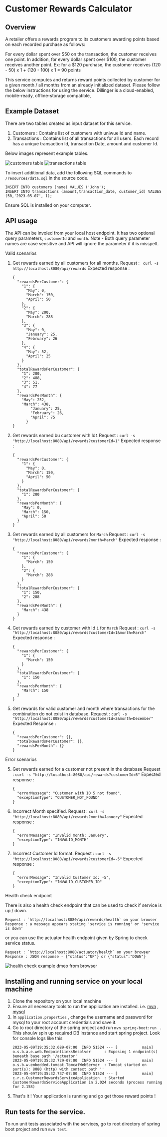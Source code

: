 # Customer Rewards Calculator
## Overview
A retailer offers a rewards program to its customers awarding points based on each recorded purchase as follows:

For every dollar spent over $50 on the transaction, the customer receives one point.
In addition, for every dollar spent over $100, the customer receives another point.
Ex: for a $120 purchase, the customer receives
(120 - 50) x 1 + (120 - 100) x 1 = 90 points

This service computes and returns reward points collected by customer for a given month / all months from an already initialized dataset. Please follow the below instructions for using the service.
Dillinger is a cloud-enabled, mobile-ready, offline-storage compatible,

## Example Dataset

There are two tables created as input dataset for this service.
1. Customers : Contains list of customers with uniwue Id and name.
2. Transactions : Contains list of all transactions for all users. Each record has a unique transaction Id, transaction Date, amount and customer Id.

Below images represent example tables.

![customers table](/images/customers.png "Customers")
![transactions table](/images/transactions.png "Transactions")

To insert additional data, add the following SQL commands to `/resources/data.sql` in the source code.
```
INSERT INTO customers (name) VALUES ('John');
INSERT INTO transactions (amount,transaction_date, customer_id) VALUES (50,'2023-05-07', 1);
```
Ensure SQL is installed on your computer.

## API usage

The API can be involed from your local host endpoint. It has two optional query parameters, `customerId` and `month`.
Note - Both query parameter names are case sensitive and API will ignore the parameter if it is misspelt.

Valid scenarios

1. Get rewards earned by all customers for all months.
   Request : ` curl -s http://localhost:8080/api/rewards`
   Expected response :
    ```
    {
      "rewardsPerCustomer": {
        "1": {
          "May": 0,
          "March": 150,
          "April": 50
        },
        "2": {
          "May": 200,
          "March": 288
        },
        "3": {
          "May": 0,
          "January": 25,
          "February": 26
        },
        "4": {
          "May": 52,
          "April": 25
        }
      },
      "totalRewardsPerCustomer": {
        "1": 200,
        "2": 488,
        "3": 51,
        "4": 77
      },
      "rewardsPerMonth": {
        "May": 252,
        "March": 438,
            "January": 25,
            "February": 26,
            "April": 75
          }
    }
    ```
2. Get rewards earned bu customer with Id`1`
   Request : `curl -s "http://localhost:8080/api/rewards?customerId=1"`
   Expected response :
    ```
    {
      "rewardsPerCustomer": {
        "1": {
          "May": 0,
          "March": 150,
          "April": 50
        }
      },
      "totalRewardsPerCustomer": {
        "1": 200
      },
      "rewardsPerMonth": {
        "May": 0,
        "March": 150,
        "April": 50
      }
    }
    ```
3. Get rewards earned by all customers for `March`
   Request : `curl -s "http://localhost:8080/api/rewards?month=March"`
   Expected response :
    ```
    {
      "rewardsPerCustomer": {
        "1": {
          "March": 150
        },
        "2": {
          "March": 288
        }
      },
      "totalRewardsPerCustomer": {
        "1": 150,
        "2": 288
      },
      "rewardsPerMonth": {
        "March": 438
      }
    }
    ```
4. Get rewards earned by customer with Id `1` for `March`
   Request : `curl -s "http://localhost:8080/api/rewards?customerId=1&month=March"`
   Expected response :
    ```
    {
      "rewardsPerCustomer": {
        "1": {
          "March": 150
        }
      },
      "totalRewardsPerCustomer": {
        "1": 150
      },
      "rewardsPerMonth": {
        "March": 150
      }
    }
    ```
5. Get rewards for valid customer and month where transactions for the combination do not exist in database.
   Request : `curl -s "http://localhost:8080/api/rewards?customerId=2&month=December"`
   Expected Response :
    ```
    {
      "rewardsPerCustomer": {},
      "totalRewardsPerCustomer": {},
      "rewardsPerMonth": {}
    }
    ```

Error scenarios

5. Get rewards earned for a customer not present in the database
   Request : `curl -s "http://localhost:8080/api/rewards?customerId=5"`
   Expected response :
    ```
    {
      "errorMessage": "Customer with ID 5 not found",
      "exceptionType": "CUSTOMER_NOT_FOUND"
    }
    ```
6. Incorrect Month specified.
   Request : `curl -s "http://localhost:8080/api/rewards?month=Januery"`
   Expected response :
    ```
    {
      "errorMessage": "Invalid month: Januery",
      "exceptionType": "INVALID_MONTH"
    }
    ```
7. Incorrect Customer Id format.
   Request : `curl -s "http://localhost:8080/api/rewards?customerId=-5"`
   Expected response :
    ```
    {
      "errorMessage": "Invalid Customer Id: -5",
      "exceptionType": "INVALID_CUSTOMER_ID"
    }
    ```
Health check endpoint

There is also a health check endpoint that can be used to check if service is up / down.

    Request : `http://localhost:8080/api/rewards/health` on your browser
    Response : a message appears stating 'service is running' or 'service is down'

or you can use the actuator health endpoint given by Spring to check service status.

    Request : `http://localhost:8080/actuator/health` on your browser
    Response : JSON response - {"status":"UP"} or {"status":"DOWN"}
   

![health check example dmeo from browser](/images/healthcheck.png "Health Check Demo")

## Installing and running service on your local machine

1. Clone the repository on your local machine
2. Ensure all necessary tools to run the application are installed. i.e. [mvn](https://maven.apache.org/download.cgi) , [mysql](https://dev.mysql.com/downloads/workbench/)
3. In `application.properties` , change the username and password for mysql to your root account credentials and save it.
4. Go to root directory of the spring project and run `mvn spring-boot:run
   ` . This shoulw spin up required DB instance and start spring project. Look for console logs like this
    ```
    2023-05-09T19:35:32.689-07:00  INFO 51524 --- [           main] o.s.b.a.e.web.EndpointLinksResolver      : Exposing 1 endpoint(s) beneath base path '/actuator'
    2023-05-09T19:35:32.729-07:00  INFO 51524 --- [           main] o.s.b.w.embedded.tomcat.TomcatWebServer  : Tomcat started on port(s): 8080 (http) with context path ''
    2023-05-09T19:35:32.737-07:00  INFO 51524 --- [           main] c.r.c.CustomerRewardsServiceApplication  : Started CustomerRewardsServiceApplication in 2.024 seconds (process running for 2.158)
    ```
5. That's it ! Your application is running and go get those reward points !

## Run tests for the service.
To run unit tests associated with the services, go to root directory of spring boot project and run `mvn test`.





